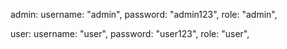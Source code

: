 admin: 
      username: "admin",
      password: "admin123",
      role: "admin",
    
 user:
      username: "user",
      password: "user123",
      role: "user",
